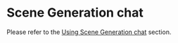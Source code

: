 # Scene Generation chat

Please refer to the [Using Scene Generation chat](../../../../../docs/gettingStarted.md#using-scene-generation-chat) section.